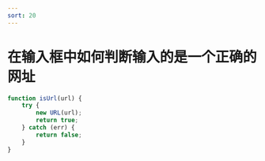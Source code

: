 ```yaml
---
sort: 20
---
```


# 在输入框中如何判断输入的是一个正确的网址

```js
function isUrl(url) {
	try {
		new URL(url);
		return true;
	} catch (err) {
		return false;
	}
}
```
